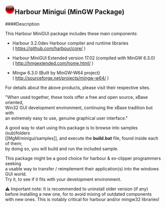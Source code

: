 ![](https://github.com/Petewg/MgM/blob/master/minigui/resources/mgm32.png)Harbour Minigui (MinGW Package)
-------------------------------

####Description   

This Harbour MiniGUI package includes these main components:   
	
   - Harbour 3.2.0dev
	  Harbour compiler and runtime libraries   
	  ( https://github.com/harbour/core/ )
	
   - Harbour MiniGUI Extended version 17.02 (compiled with MinGW 6.3.0)   
	  ( http://hmgextended.com/home.html/ )
	
   - Mingw 6.3.0 (Built by MinGW-W64 project)   
	  ( http://sourceforge.net/projects/mingw-w64/ )

For details about the above products, please visit their respective sites.   
	
"When used together, these tools offer a free and open source, xBase oriented,    
Win32 GUI development environment, continuing the xBase tradition but with   
an extremely easy to use, genuine graphical user interface."   

A good way to start using this package is to browse into samples (sub)folders    
[[MgM/minigui/samples]], and execute the **build.bat** file, found inside each of them;   
by doing so, you will build and run the included sample.  

This package might be a good choice for harbour & ex-clipper programmers seeking   
a usable way to transfer / reimplement their application(s) into the windows GUI world.   
Try it, to see if it fits with your development environment.   

:warning: Important note: It is recommended to uninstall older version (if any)  
before installing a new one, for to avoid mixing of outdated components   
with new ones. This is notably critical for harbour and/or mingw32 libraries!
